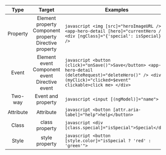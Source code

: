| Type | Target | Examples |
|:---------:|:-------------------------------------------------------:|--------------------------------------------------------------------------------------------------------------------------------------------------------------------------|
| Property | Element property Component property Directive property  | ```javascript <img [src]="heroImageURL /> <app-hero-detail [hero]="currentHero /> <div [ngClass]="{'special': isSpecial}" /> ``` |
| Event | Element event Component event Directive event | ```javascript <button (click)="onSave()">Save</button> <app-hero-detail (deleteRequest)="deleteHero()" /> <div (myClick)="clicked=$event" clickable>click me> </div> ``` |
| Two-way | Event and property | ```javascript <input [(ngModel)]="name"> ``` |
| Attribute | Attribute | ```javascript <button [attr.aria-label]="help">help</button> ``` |
| Class | class property | ```javascript <div [class.special]="isSpecial">Special</div> ``` |
| Style | style property | ```javascript <button [style.color]="isSpecial ? 'red' : 'green'"> ``` |
